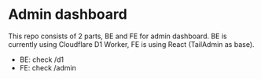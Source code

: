 # Admin dashboard

This repo consists of 2 parts, BE and FE for admin dashboard. BE is currently using Cloudflare D1 Worker,
FE is using React (TailAdmin as base).
- BE: check /d1
- FE: check /admin
